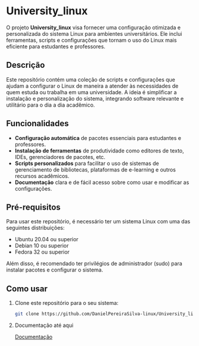 # University_linux

O projeto **University_linux** visa fornecer uma configuração otimizada e personalizada do sistema Linux para ambientes universitários. Ele inclui ferramentas, scripts e configurações que tornam o uso do Linux mais eficiente para estudantes e professores.

## Descrição

Este repositório contém uma coleção de scripts e configurações que ajudam a configurar o Linux de maneira a atender às necessidades de quem estuda ou trabalha em uma universidade. A ideia é simplificar a instalação e personalização do sistema, integrando software relevante e utilitário para o dia a dia acadêmico.

## Funcionalidades

- **Configuração automática** de pacotes essenciais para estudantes e professores.
- **Instalação de ferramentas** de produtividade como editores de texto, IDEs, gerenciadores de pacotes, etc.
- **Scripts personalizados** para facilitar o uso de sistemas de gerenciamento de bibliotecas, plataformas de e-learning e outros recursos acadêmicos.
- **Documentação** clara e de fácil acesso sobre como usar e modificar as configurações.

## Pré-requisitos

Para usar este repositório, é necessário ter um sistema Linux com uma das seguintes distribuições:

- Ubuntu 20.04 ou superior
- Debian 10 ou superior
- Fedora 32 ou superior

Além disso, é recomendado ter privilégios de administrador (sudo) para instalar pacotes e configurar o sistema.

## Como usar

1. Clone este repositório para o seu sistema:
   ```bash
   git clone https://github.com/DanielPereiraSilva-linux/University_linux.git

2. Documentação até aqui

   [Documentação](./Documentacao/documentacao.md)
